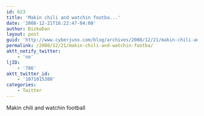 ```yaml
---
id: 623
title: 'Makin chili and watchin footba...'
date: '2008-12-21T16:22:47-04:00'
author: DizkoDan
layout: post
guid: 'http://www.cyberjunx.com/blog/archives/2008/12/21/makin-chili-and-watchin-footba/'
permalink: /2008/12/21/makin-chili-and-watchin-footba/
aktt_notify_twitter:
    - 'no'
ljID:
    - '786'
aktt_twitter_id:
    - '1071015388'
categories:
    - Twitter
---
```


Makin chili and watchin football